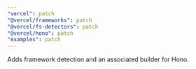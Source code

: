 ```yaml
---
"vercel": patch
"@vercel/frameworks": patch
"@vercel/fs-detectors": patch
"@vercel/hono": patch
"examples": patch
---
```


Adds framework detection and an associated builder for Hono. 
